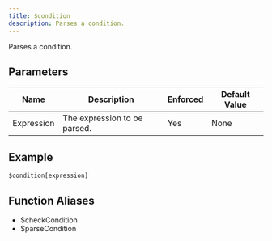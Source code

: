 ```yaml
---
title: $condition
description: Parses a condition.
---
```


Parses a condition.
## Parameters
|    Name    |         Description          | Enforced | Default Value |
|------------|------------------------------|----------|---------------|
| Expression | The expression to be parsed. | Yes      | None          |
## Example
```eats
$condition[expression]
```
## Function Aliases
- $checkCondition
- $parseCondition
